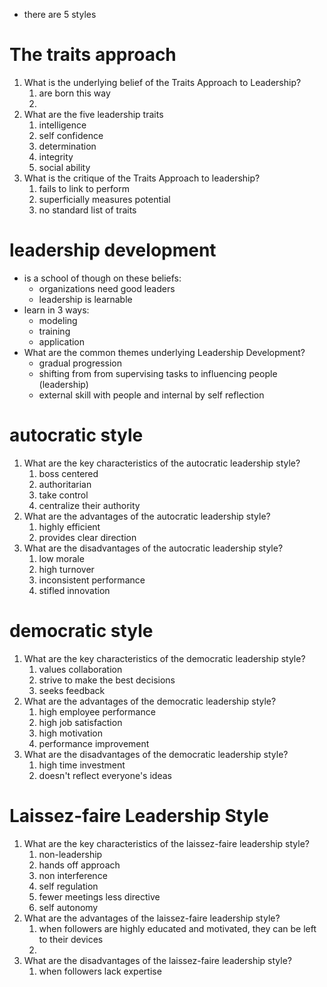 - there are 5 styles
# The traits approach
1) What is the underlying belief of the Traits Approach to Leadership?
	1) are born this way
	2) 
2) What are the five leadership traits
	1) intelligence
	2) self confidence
	3) determination
	4) integrity
	5) social ability
3) What is the critique of the Traits Approach to leadership?
	1) fails to link to perform
	2) superficially measures potential
	3) no standard list of traits
# leadership development
- is a school of though on these beliefs:
	- organizations need good leaders
	- leadership is learnable
- learn in 3 ways:
	- modeling 
	- training
	- application
- What are the common themes underlying Leadership Development?
	- gradual progression
	- shifting from from supervising tasks to influencing people (leadership)
	- external skill with people and internal by self reflection
# autocratic style
1) What are the key characteristics of the autocratic leadership style?
	1) boss centered
	2) authoritarian
	3) take control
	4) centralize their authority
2) What are the advantages of the autocratic leadership style?
	1) highly efficient
	2) provides clear direction
3) What are the disadvantages of the autocratic leadership style?
	1) low morale
	2) high turnover
	3) inconsistent performance
	4) stifled innovation
# democratic style
1) What are the key characteristics of the democratic leadership style?
	1) values collaboration
	2) strive to make the best decisions
	3) seeks feedback
2) What are the advantages of the democratic leadership style?
	1) high employee performance
	2) high job satisfaction
	3) high motivation
	4) performance improvement
3) What are the disadvantages of the democratic leadership style?
	1) high time investment
	2) doesn't reflect everyone's ideas
# Laissez-faire Leadership Style
1) What are the key characteristics of the laissez-faire leadership style?
	1) non-leadership
	2) hands off approach
	3) non interference
	4) self regulation
	5) fewer meetings less directive
	6) self autonomy
3) What are the advantages of the laissez-faire leadership style?
	1) when followers are highly educated and motivated, they can be left to their devices
	2) 
4) What are the disadvantages of the laissez-faire leadership style?
	1) when followers lack expertise